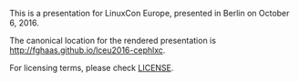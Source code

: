 This is a presentation for LinuxCon Europe, presented in Berlin on
October 6, 2016.

The canonical location for the rendered presentation is
http://fghaas.github.io/lceu2016-cephlxc.

For licensing terms, please check [LICENSE](LICENSE).
